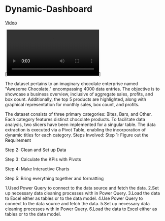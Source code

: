 # Dynamic-Dashboard

[Video](https://youtu.be/U9VQChv1vuM)

[![Watch the video](https://github.com/Dinesh949/Dynamic-Dashboard/blob/main/Dynamic%20Dashboard.mp4)]

The dataset pertains to an imaginary chocolate enterprise named "Awesome Chocolate," encompassing 4000 data entries. The objective is to showcase a business overview, inclusive of aggregate sales, profits, and box count. Additionally, the top 5 products are highlighted, along with graphical representation for monthly sales, box count, and profits.

The dataset consists of three primary categories: Bites, Bars, and Other. Each category features distinct chocolate products. To facilitate data analysis, two slicers have been implemented for a singular table. The data extraction is executed via a Pivot Table, enabling the incorporation of dynamic titles for each category.
Steps Involved:
Step 1: Figure out the Requirement

Step 2: Clean and Set up Data

Step 3: Calculate  the KPIs with Pivots

Step 4: Make Interactive Charts

Step 5: Bring everything together and formatting

1.Used Power Query to connect to the data source and fetch the data.
2.Set up necessary data cleaning processes with in Power Query.
3.Load the data to Excel either as tables or to the data model.
4.Use Power Query to connect to the data source and fetch the data.
5.Set up necessary data cleaning processes with in Power Query.
6.Load the data to Excel either as tables or to the data model.
